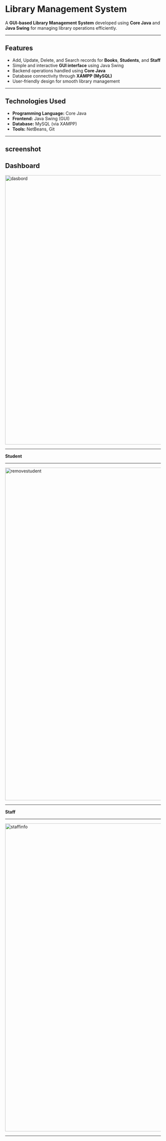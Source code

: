 # Library Management System

A **GUI-based Library Management System** developed using **Core Java** and **Java Swing** for managing library operations efficiently.

---

## Features
- Add, Update, Delete, and Search records for **Books**, **Students**, and **Staff**
- Simple and interactive **GUI interface** using Java Swing
- Backend operations handled using **Core Java**
- Database connectivity through **XAMPP (MySQL)**
- User-friendly design for smooth library management

---

## Technologies Used
- **Programming Language:** Core Java  
- **Frontend:** Java Swing (GUI)  
- **Database:** MySQL (via XAMPP)  
- **Tools:** NetBeans, Git  

---
**screenshot**
---
**Dashboard**
---
<img width="1870" height="872" alt="dasbord" src="https://github.com/user-attachments/assets/ce7d6c93-8877-4266-8ac9-2f1c8cb00788" />

---
**Student**

---

<img width="1246" height="1077" alt="removestudent" src="https://github.com/user-attachments/assets/915e7ec2-4ae0-4f58-9426-d58af8357e27" />

---

**Staff**

---

<img width="1247" height="997" alt="staffinfo" src="https://github.com/user-attachments/assets/b8cba6c2-37df-410d-983b-8940ae4300c8" />

---









